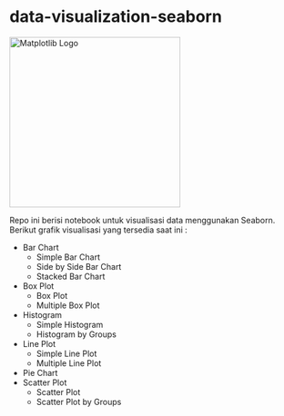 # data-visualization-seaborn

<img src="https://seaborn.pydata.org/_images/logo-wide-lightbg.svg" width=300 alt="Matplotlib Logo">

Repo ini berisi notebook untuk visualisasi data menggunakan Seaborn. <br>
Berikut grafik visualisasi yang tersedia saat ini : 
* Bar Chart
  - Simple Bar Chart
  - Side by Side Bar Chart
  - Stacked Bar Chart
* Box Plot
  - Box Plot
  - Multiple Box Plot
* Histogram
  - Simple Histogram
  - Histogram by Groups
* Line Plot
  - Simple Line Plot
  - Multiple Line Plot
* Pie Chart
* Scatter Plot
  - Scatter Plot
  - Scatter Plot by Groups
